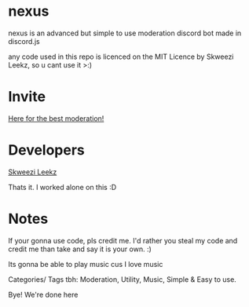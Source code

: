 # nexus
nexus is an advanced but simple to use moderation discord bot made in discord.js

any code used in this repo is licenced on the MIT Licence by Skweezi Leekz, so u cant use it >:)

# Invite
[Here for the best moderation!](https://discordapp.com/oauth2/authorize?client_id=372109563987492864&scope=bot&permissions=490604)

# Developers
[Skweezi Leekz](https://github.com/SkweeziBoi)

Thats it. I worked alone on this :D

# Notes
If your gonna use code, pls credit me. I'd rather you steal my code and credit me than take and say it is your own. :)

Its gonna be able to play music cus I love music

Categories/ Tags tbh: Moderation, Utility, Music, Simple & Easy to use.

Bye! We're done here
